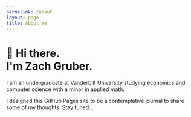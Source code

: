 ```yaml
---
permalink: /about
layout: page
title: About me
---
```


# **👋 Hi there.**<br/>**I'm Zach Gruber.**

I am an undergraduate at Vanderbilt University studying economics and computer science with a minor in applied math. 

I designed this GitHub Pages site to be a contemplative journal to share some of my thoughts. Stay tuned...
